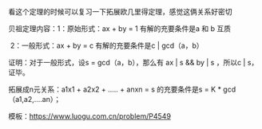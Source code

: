 看这个定理的时候可以复习一下拓展欧几里得定理，感觉这俩关系好密切

贝祖定理内容：1：原始形式：ax + by = 1 有解的充要条件是a 和 b 互质

​							2：一般形式：ax + by = c 有解的充要条件是c | gcd（a，b）

证明：对于一般形式，设s  = gcd（a，b），那么有 ax | s  && by | s ，所以c | s，证毕。

拓展成n元关系：a1x1 + a2x2 + ..... + anxn = s 的充要条件是s = K * gcd（a1,a2,....an）；

模板：https://www.luogu.com.cn/problem/P4549